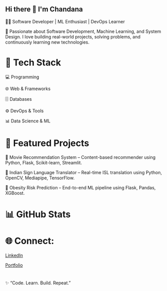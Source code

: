 ## Hi there 👋 I'm Chandana

👩‍💻 Software Developer | ML Enthusiast | DevOps Learner 

🚀 Passionate about Software Development, Machine Learning, and System Design.
I love building real-world projects, solving problems, and continuously learning new technologies.


# 🚀 Tech Stack

💻 Programming








🌐 Web & Frameworks








🗄 Databases

⚙️ DevOps & Tools










📊 Data Science & ML












# 📂 Featured Projects


🔹 Movie Recommendation System
 – Content-based recommender using Python, Flask, Scikit-learn, Streamlit.

🔹 Indian Sign Language Translator
 – Real-time ISL translation using Python, OpenCV, Mediapipe, TensorFlow.

🔹 Obesity Risk Prediction
 – End-to-end ML pipeline using Flask, Pandas, XGBoost.

 # 📊 GitHub Stats

 






# 🌐 Connect: 




[LinkedIn](https://www.linkedin.com/in/chandu15/) 


[Portfolio](https://chandanaportfoli.netlify.app/#)


# 

✨ “Code. Learn. Build. Repeat.”
